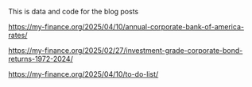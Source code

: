 This is data and code for the blog posts

https://my-finance.org/2025/04/10/annual-corporate-bank-of-america-rates/

https://my-finance.org/2025/02/27/investment-grade-corporate-bond-returns-1972-2024/

https://my-finance.org/2025/04/10/to-do-list/
